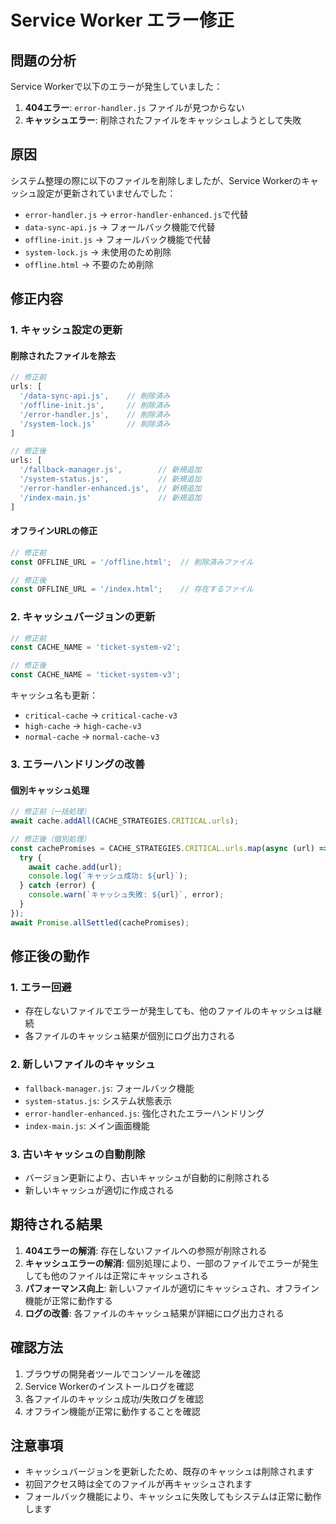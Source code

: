 # Service Worker エラー修正

## 問題の分析

Service Workerで以下のエラーが発生していました：

1. **404エラー**: `error-handler.js` ファイルが見つからない
2. **キャッシュエラー**: 削除されたファイルをキャッシュしようとして失敗

## 原因

システム整理の際に以下のファイルを削除しましたが、Service Workerのキャッシュ設定が更新されていませんでした：

- `error-handler.js` → `error-handler-enhanced.js`で代替
- `data-sync-api.js` → フォールバック機能で代替
- `offline-init.js` → フォールバック機能で代替
- `system-lock.js` → 未使用のため削除
- `offline.html` → 不要のため削除

## 修正内容

### 1. キャッシュ設定の更新

#### 削除されたファイルを除去
```javascript
// 修正前
urls: [
  '/data-sync-api.js',    // 削除済み
  '/offline-init.js',     // 削除済み
  '/error-handler.js',    // 削除済み
  '/system-lock.js'       // 削除済み
]

// 修正後
urls: [
  '/fallback-manager.js',        // 新規追加
  '/system-status.js',           // 新規追加
  '/error-handler-enhanced.js',  // 新規追加
  '/index-main.js'               // 新規追加
]
```

#### オフラインURLの修正
```javascript
// 修正前
const OFFLINE_URL = '/offline.html';  // 削除済みファイル

// 修正後
const OFFLINE_URL = '/index.html';    // 存在するファイル
```

### 2. キャッシュバージョンの更新

```javascript
// 修正前
const CACHE_NAME = 'ticket-system-v2';

// 修正後
const CACHE_NAME = 'ticket-system-v3';
```

キャッシュ名も更新：
- `critical-cache` → `critical-cache-v3`
- `high-cache` → `high-cache-v3`
- `normal-cache` → `normal-cache-v3`

### 3. エラーハンドリングの改善

#### 個別キャッシュ処理
```javascript
// 修正前（一括処理）
await cache.addAll(CACHE_STRATEGIES.CRITICAL.urls);

// 修正後（個別処理）
const cachePromises = CACHE_STRATEGIES.CRITICAL.urls.map(async (url) => {
  try {
    await cache.add(url);
    console.log(`キャッシュ成功: ${url}`);
  } catch (error) {
    console.warn(`キャッシュ失敗: ${url}`, error);
  }
});
await Promise.allSettled(cachePromises);
```

## 修正後の動作

### 1. エラー回避
- 存在しないファイルでエラーが発生しても、他のファイルのキャッシュは継続
- 各ファイルのキャッシュ結果が個別にログ出力される

### 2. 新しいファイルのキャッシュ
- `fallback-manager.js`: フォールバック機能
- `system-status.js`: システム状態表示
- `error-handler-enhanced.js`: 強化されたエラーハンドリング
- `index-main.js`: メイン画面機能

### 3. 古いキャッシュの自動削除
- バージョン更新により、古いキャッシュが自動的に削除される
- 新しいキャッシュが適切に作成される

## 期待される結果

1. **404エラーの解消**: 存在しないファイルへの参照が削除される
2. **キャッシュエラーの解消**: 個別処理により、一部のファイルでエラーが発生しても他のファイルは正常にキャッシュされる
3. **パフォーマンス向上**: 新しいファイルが適切にキャッシュされ、オフライン機能が正常に動作する
4. **ログの改善**: 各ファイルのキャッシュ結果が詳細にログ出力される

## 確認方法

1. ブラウザの開発者ツールでコンソールを確認
2. Service Workerのインストールログを確認
3. 各ファイルのキャッシュ成功/失敗ログを確認
4. オフライン機能が正常に動作することを確認

## 注意事項

- キャッシュバージョンを更新したため、既存のキャッシュは削除されます
- 初回アクセス時は全てのファイルが再キャッシュされます
- フォールバック機能により、キャッシュに失敗してもシステムは正常に動作します

